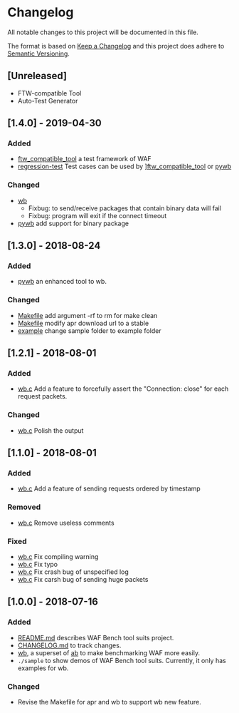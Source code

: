 # Changelog

All notable changes to this project will be documented in this file.

The format is based on [Keep a Changelog](http://keepachangelog.com/en/1.0.0/) and this project does adhere to [Semantic Versioning](http://semver.org/spec/v2.0.0.html).

## [Unreleased]
- FTW-compatible Tool
- Auto-Test Generator

## [1.4.0] - 2019-04-30
### Added
- [ftw_compatible_tool](./ftw_compatible_tool) a test framework of WAF
- [regression-test](./util/regression-test) Test cases can be used by ][ftw_compatible_tool](./ftw_compatible_tool) or [pywb](./pywb)

### Changed
- [wb](./wb/wb.c) 
    - Fixbug: to send/receive packages that contain binary data will fail
    - Fixbug: program will exit if the connect timeout
- [pywb](./pywb) add support for binary package


## [1.3.0] - 2018-08-24
### Added
- [pywb](./pywb) an enhanced tool to wb.

### Changed
- [Makefile](./wb/Makefile) add argument -rf to rm for make clean
- [Makefile](./wb/apr/Makefile) modify apr download url to a stable
- [example](./example) change sample folder to example folder


## [1.2.1] - 2018-08-01
### Added
- [wb.c](./wb/wb.c) Add a feature to forcefully assert the "Connection: close" for each request packets.

### Changed
- [wb.c](./wb/wb.c) Polish the output


## [1.1.0] - 2018-08-01
### Added
- [wb.c](./wb/wb.c) Add a feature of sending requests ordered by timestamp

### Removed
- [wb.c](./wb/wb.c) Remove useless comments

### Fixed
- [wb.c](./wb/wb.c) Fix compiling warning
- [wb.c](./wb/wb.c) Fix typo
- [wb.c](./wb/wb.c) Fix crash bug of unspecified log
- [wb.c](./wb/wb.c) Fix carsh bug of sending huge packets


## [1.0.0] - 2018-07-16
### Added
- [README.md](./README.md) describes WAF Bench tool suits project.
- [CHANGELOG.md](./CHANGELOG.md) to track changes.
- [wb](./wb/README.md), a superset of [ab](https://github.com/CloudFundoo/ApacheBench-ab) to make benchmarking WAF more easily.
- `./sample` to show demos of WAF Bench tool suits. Currently, it only has examples for wb.

### Changed
- Revise the Makefile for apr and wb to support wb new feature.
